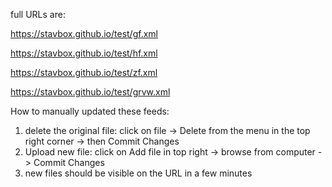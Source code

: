 full URLs are:

https://stavbox.github.io/test/gf.xml

https://stavbox.github.io/test/hf.xml

https://stavbox.github.io/test/zf.xml

https://stavbox.github.io/test/grvw.xml

How to manually updated these feeds:
1. delete the original file:  click on file -> Delete from the menu in the top right corner -> then Commit Changes
2. Upload new file:  click on Add file in top right -> browse from computer -> Commit Changes
3. new files should be visible on the URL in a few minutes

